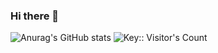 ### Hi there 👋
![Anurag's GitHub stats](https://github-readme-stats.vercel.app/api?username=devhiep8181&show_icons=true&theme=tokyonight)
<img src="https://profile-counter.deno.dev/:yourkey:/count.svg" alt="Key:: Visitor's Count" />



